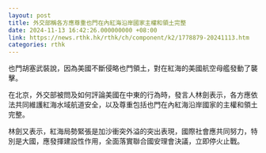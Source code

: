 ```yaml
---
layout: post
title: 外交部稱各方應尊重也門在內紅海沿岸國家主權和領土完整
date: 2024-11-13 16:42:26.000000000 +08:00
link: https://news.rthk.hk/rthk/ch/component/k2/1778879-20241113.htm
categories: rthk
---
```


也門胡塞武裝說，因為美國不斷侵略也門領土，對在紅海的美國航空母艦發動了襲擊。

在北京，外交部被問及如何評論美國在中東的行為時，發言人林劍表示，各方應依法共同維護紅海水域航道安全，以及尊重包括也門在內紅海沿岸國家的主權和領土完整。

林劍又表示，紅海局勢緊張是加沙衝突外溢的突出表現，國際社會應共同努力，特別是大國，應發揮建設性作用，全面落實聯合國安理會決議，立即停火止戰。
